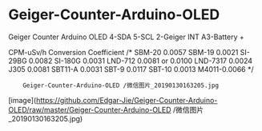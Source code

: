 # Geiger-Counter-Arduino-OLED
Geiger Counter Arduino OLED
4-SDA
5-SCL
2-Geiger INT
A3-Battery +

CPM-uSv/h Conversion Coefficient
/*
SBM-20 0.0057
SBM-19 0.0021
SI-29BG 0.0082
SI-180G 0.0031
LND-712 0.0081 or 0.0100
LND-7317 0.0024
J305 0.0081
SBT11-A 0.0031
SBT-9 0.0117
SBT-10 0.0013
M4011-0.0066
*/

        Geiger-Counter-Arduino-OLED /微信图片_20190130163205.jpg
[image](https://github.com/Edgar-Jie/Geiger-Counter-Arduino-OLED/raw/master/Geiger-Counter-Arduino-OLED /微信图片_20190130163205.jpg)
